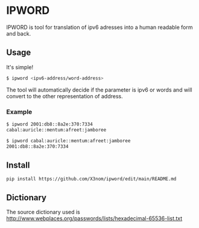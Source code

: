 # IPWORD
IPWORD is tool for translation of ipv6 adresses into a human readable form and back.

## Usage
It's simple!
```bash
$ ipword <ipv6-address/word-address>
```
The tool will automatically decide if the parameter is ipv6 or words and will convert to the other representation of address.

### Example
```bash
$ ipword 2001:db8::8a2e:370:7334
cabal:auricle::mentum:afreet:jamboree

$ ipword cabal:auricle::mentum:afreet:jamboree
2001:db8::8a2e:370:7334
```

## Install
```
pip install https://github.com/X3nom/ipword/edit/main/README.md
```



## Dictionary
The source dictionary used is http://www.webplaces.org/passwords/lists/hexadecimal-65536-list.txt
